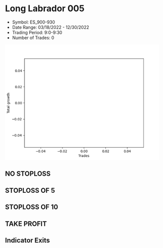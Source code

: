 # Long Labrador 005 
- Symbol: ES_900-930
- Date Range: 03/18/2022 - 12/30/2022
- Trading Period: 9:0-9:30
- Number of Trades: 0

![Plot](LongLabrador005ES_900-930.png)
## NO STOPLOSS














## STOPLOSS OF 5














## STOPLOSS OF 10














## TAKE PROFIT











## Indicator Exits


